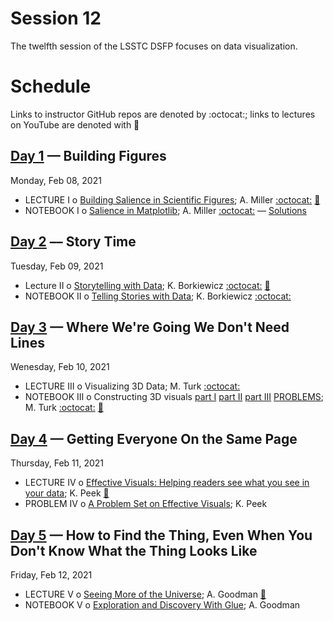 # Session 12

The twelfth session of the LSSTC DSFP focuses on data visualization.

# Schedule

Links to instructor GitHub repos are denoted by :octocat:; links to lectures on YouTube are denoted with :movie_camera:


## [Day 1](Day1) — Building Figures

Monday, Feb 08, 2021

 * LECTURE I  o  [Building Salience in Scientific Figures](Day1/BuildingSalienceInScientificFigures.ipynb); A. Miller [:octocat:](https://github.com/adamamiller)  [:movie_camera:](https://youtu.be/mOikoz6ITLQ)
 * NOTEBOOK I  o  [Salience in Matplotlib](Day1/SalienceInMatplotlib.ipynb); A. Miller [:octocat:](https://github.com/adamamiller) –– [Solutions](Day1/SalienceInMatplotlibSolutions.ipynb)

## [Day 2](Day2) –– Story Time

Tuesday, Feb 09, 2021

 * Lecture II  o  [Storytelling with Data](Day2/LSSTC_DSFP_story.pdf); K. Borkiewicz [:octocat:](https://github.com/kalinalinkalina)  [:movie_camera:](https://youtu.be/0boQrCh5kaA)
 * NOTEBOOK II  o  [Telling Stories with Data](Day2/TellingStoriesWithData.ipynb); K. Borkiewicz [:octocat:](https://github.com/kalinalinkalina)

## [Day 3](Day3) — Where We're Going We Don't Need Lines

Wenesday, Feb 10, 2021

 * LECTURE III  o  Visualizing 3D Data; M. Turk [:octocat:](https://github.com/MatthewTurk)
 * NOTEBOOK III  o  Constructing 3D visuals [part I](Day3/NotebookIII_part1_intro_to_3d.ipynb) [part II](Day3/NotebookIII_part2_overview_regular_3d.ipynb) [part III](Day3/NotebookIII_part3_overview_discrete_3d.ipynb) [PROBLEMS](Day3/NotebookIII_problems.ipynb); M. Turk [:octocat:](https://github.com/MatthewTurk)  [:movie_camera:](https://youtu.be/E-xggOU7ofQ)


## [Day 4](Day4) — Getting Everyone On the Same Page

Thursday, Feb 11, 2021

 * LECTURE IV  o  [Effective Visuals: Helping readers see what you see in your data](Day4/EffectiveVisuals.pdf); K. Peek  [:movie_camera:](https://youtu.be/_zHQZjoDJTc)
 * PROBLEM IV  o [A Problem Set on Effective Visuals](Day4/BuildingEffectiveVisuals.pdf); K. Peek

## [Day 5](Day5) — How to Find the Thing, Even When You Don't Know What the Thing Looks Like

Friday, Feb 12, 2021

 * LECTURE V  o  [Seeing More of the Universe](Day5/SeeingMoreOfTheUniverse.pdf); A. Goodman  [:movie_camera:](https://youtu.be/myxq3-RwYtU)
 * NOTEBOOK V  o  [Exploration and Discovery With Glue](Day5/ExplorationAndDiscoveryWithGlue.pdf); A. Goodman